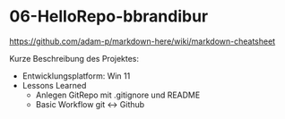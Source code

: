 # 06-HelloRepo-bbrandibur

https://github.com/adam-p/markdown-here/wiki/markdown-cheatsheet

Kurze Beschreibung des Projektes:
- Entwicklungsplatform: Win 11
- Lessons Learned
    - Anlegen GitRepo mit .gitignore und README
    - Basic Workflow git <-> Github
